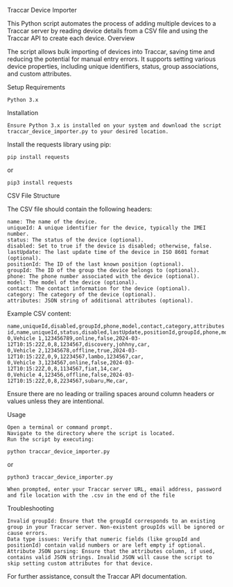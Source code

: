 Traccar Device Importer

This Python script automates the process of adding multiple devices to a Traccar server by reading device details from a CSV file and using the Traccar API to create each device.
Overview

The script allows bulk importing of devices into Traccar, saving time and reducing the potential for manual entry errors. It supports setting various device properties, including unique identifiers, status, group associations, and custom attributes.

Setup Requirements

    Python 3.x


Installation

    Ensure Python 3.x is installed on your system and download the script traccar_device_importer.py to your desired location.
    
Install the requests library using pip:

    pip install requests
    
or
    
    pip3 install requests



CSV File Structure

The CSV file should contain the following headers:

    name: The name of the device.
    uniqueId: A unique identifier for the device, typically the IMEI number.
    status: The status of the device (optional).
    disabled: Set to true if the device is disabled; otherwise, false.
    lastUpdate: The last update time of the device in ISO 8601 format (optional).
    positionId: The ID of the last known position (optional).
    groupId: The ID of the group the device belongs to (optional).
    phone: The phone number associated with the device (optional).
    model: The model of the device (optional).
    contact: The contact information for the device (optional).
    category: The category of the device (optional).
    attributes: JSON string of additional attributes (optional).

Example CSV content:

    name,uniqueId,disabled,groupId,phone,model,contact,category,attributes
    id,name,uniqueId,status,disabled,lastUpdate,positionId,groupId,phone,model,contact,category,attributes
    0,Vehicle 1,123456789,online,false,2024-03-12T10:15:22Z,0,8,1234567,discovery,johhny,car,
    0,Vehicle 2,12345678,offline,true,2024-03-12T10:15:22Z,0,9,12234567,lambo,1234567,car,
    0,Vehicle 3,1234567,online,false,2024-03-12T10:15:22Z,0,8,1134567,fiat,14,car,
    0,Vehicle 4,123456,offline,false,2024-03-12T10:15:22Z,0,8,2234567,subaru,Me,car,

Ensure there are no leading or trailing spaces around column headers or values unless they are intentional.

Usage

    Open a terminal or command prompt.
    Navigate to the directory where the script is located.
    Run the script by executing:

    python traccar_device_importer.py
    
or 
    
    python3 traccar_device_importer.py

    When prompted, enter your Traccar server URL, email address, password and file location with the .csv in the end of the file

Troubleshooting

    Invalid groupId: Ensure that the groupId corresponds to an existing group in your Traccar server. Non-existent groupIds will be ignored or cause errors.
    Data type issues: Verify that numeric fields (like groupId and positionId) contain valid numbers or are left empty if optional.
    Attribute JSON parsing: Ensure that the attributes column, if used, contains valid JSON strings. Invalid JSON will cause the script to skip setting custom attributes for that device.

For further assistance, consult the Traccar API documentation.
